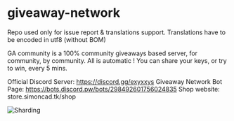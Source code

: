 # giveaway-network

Repo used only for issue report & translations support. Translations have to be encoded in utf8 (without BOM)

GA community is a 100% community giveaways based server, for community, by community. All is automatic ! You can share your keys, or try to win, every 5 mins.

Official Discord Server: https://discord.gg/exyxxys
Giveaway Network Bot Page: https://bots.discord.pw/bots/298492601756024835
Shop website: store.simoncad.tk/shop

![Sharding](https://github.com/maxerbox/giveaway-network/blob/master/Sharding.png?raw=true)

